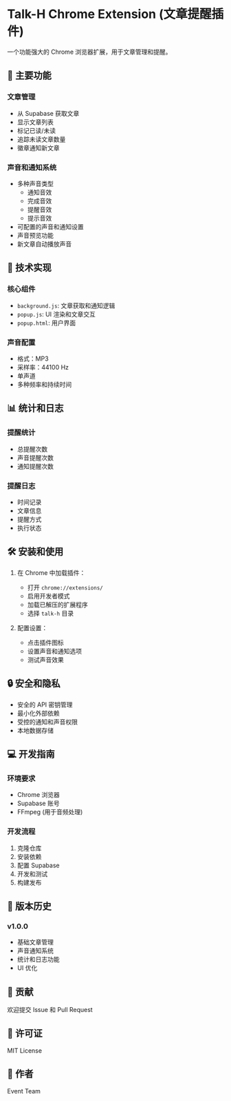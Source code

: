 # Talk-H Chrome Extension (文章提醒插件)

一个功能强大的 Chrome 浏览器扩展，用于文章管理和提醒。

## 🌟 主要功能

### 文章管理
- 从 Supabase 获取文章
- 显示文章列表
- 标记已读/未读
- 追踪未读文章数量
- 徽章通知新文章

### 声音和通知系统
- 多种声音类型
  - 通知音效
  - 完成音效
  - 提醒音效
  - 提示音效
- 可配置的声音和通知设置
- 声音预览功能
- 新文章自动播放声音

## 🔧 技术实现

### 核心组件
- `background.js`: 文章获取和通知逻辑
- `popup.js`: UI 渲染和文章交互
- `popup.html`: 用户界面

### 声音配置
- 格式：MP3
- 采样率：44100 Hz
- 单声道
- 多种频率和持续时间

## 📊 统计和日志

### 提醒统计
- 总提醒次数
- 声音提醒次数
- 通知提醒次数

### 提醒日志
- 时间记录
- 文章信息
- 提醒方式
- 执行状态

## 🛠 安装和使用

1. 在 Chrome 中加载插件：
   - 打开 `chrome://extensions/`
   - 启用开发者模式
   - 加载已解压的扩展程序
   - 选择 `talk-h` 目录

2. 配置设置：
   - 点击插件图标
   - 设置声音和通知选项
   - 测试声音效果

## 🔒 安全和隐私

- 安全的 API 密钥管理
- 最小化外部依赖
- 受控的通知和声音权限
- 本地数据存储

## 💻 开发指南

### 环境要求
- Chrome 浏览器
- Supabase 账号
- FFmpeg (用于音频处理)

### 开发流程
1. 克隆仓库
2. 安装依赖
3. 配置 Supabase
4. 开发和测试
5. 构建发布

## 📝 版本历史

### v1.0.0
- 基础文章管理
- 声音通知系统
- 统计和日志功能
- UI 优化

## 🤝 贡献

欢迎提交 Issue 和 Pull Request

## 📄 许可证

MIT License

## 👥 作者

Event Team
